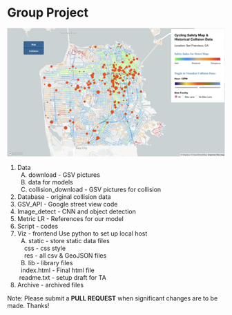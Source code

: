 # Group Project

![SF_Map](sfmap.jpeg)

1. Data
   <br/> &nbsp; A. download - GSV pictures
   <br/>&nbsp; B. data for models
   <br/> &nbsp; C. collision_download - GSV pictures for collision
2. Database - original collision data
3. GSV_API - Google street view code
4. Image_detect - CNN and object detection
5. Metric LR - References for our model
6. Script - codes
7. Viz - frontend
   Use python to set up local host
   <br/> &nbsp; A. static - store static data files
   <br/> &nbsp;&nbsp;&nbsp; css - css style
   <br/> &nbsp;&nbsp;&nbsp; res - all csv & GeoJSON files
   <br/> &nbsp; B. lib - library files
   <br/> &nbsp; index.html - Final html file
   <br/> &nbsp;readme.txt - setup draft for TA
8. Archive - archived files

Note: Please submit a **PULL REQUEST** when significant changes are to be made. Thanks!

